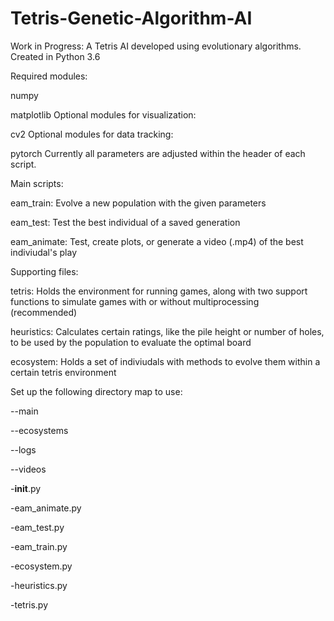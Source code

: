 # Tetris-Genetic-Algorithm-AI
Work in Progress: A Tetris AI developed using evolutionary algorithms.
Created in Python 3.6

Required modules:

numpy

matplotlib
Optional modules for visualization:

cv2
Optional modules for data tracking:

pytorch
Currently all parameters are adjusted within the header of each script.

Main scripts:

eam_train: Evolve a new population with the given parameters

eam_test: Test the best individual of a saved generation

eam_animate: Test, create plots, or generate a video (.mp4) of the best indiviudal's play

Supporting files:

tetris: Holds the environment for running games, along with two support functions to simulate games with or without multiprocessing (recommended)

heuristics: Calculates certain ratings, like the pile height or number of holes, to be used by the population to evaluate the optimal board

ecosystem: Holds a set of indiviudals with methods to evolve them within a certain tetris environment

Set up the following directory map to use:

--main

  --ecosystems

  --logs

  --videos

  -__init__.py

  -eam_animate.py

  -eam_test.py

  -eam_train.py

  -ecosystem.py

  -heuristics.py

  -tetris.py
